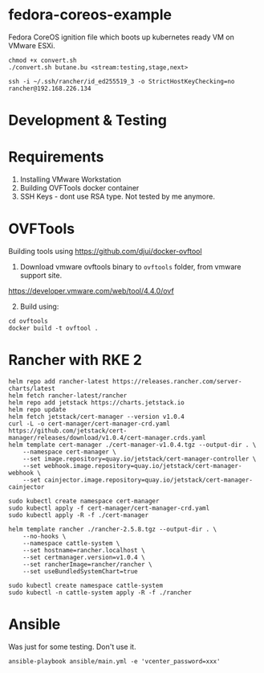 # fedora-coreos-example

Fedora CoreOS ignition file which boots up kubernetes ready VM on VMware ESXi. 

```{shell}
chmod +x convert.sh
./convert.sh butane.bu <stream:testing,stage,next>

ssh -i ~/.ssh/rancher/id_ed255519_3 -o StrictHostKeyChecking=no rancher@192.168.226.134
```


# Development & Testing
# Requirements

1. Installing VMware Workstation
2. Building OVFTools docker container
3. SSH Keys - dont use RSA type. Not tested by me anymore.

# OVFTools

Building tools using <https://github.com/djui/docker-ovftool>

1. Download vmware ovftools binary to `ovftools` folder, from vmware support site.

<https://developer.vmware.com/web/tool/4.4.0/ovf>

2. Build using:

```
cd ovftools
docker build -t ovftool .
```

# Rancher with RKE 2


```
helm repo add rancher-latest https://releases.rancher.com/server-charts/latest
helm fetch rancher-latest/rancher
helm repo add jetstack https://charts.jetstack.io
helm repo update
helm fetch jetstack/cert-manager --version v1.0.4
curl -L -o cert-manager/cert-manager-crd.yaml https://github.com/jetstack/cert-manager/releases/download/v1.0.4/cert-manager.crds.yaml
helm template cert-manager ./cert-manager-v1.0.4.tgz --output-dir . \
    --namespace cert-manager \
    --set image.repository=quay.io/jetstack/cert-manager-controller \
    --set webhook.image.repository=quay.io/jetstack/cert-manager-webhook \
    --set cainjector.image.repository=quay.io/jetstack/cert-manager-cainjector

sudo kubectl create namespace cert-manager
sudo kubectl apply -f cert-manager/cert-manager-crd.yaml
sudo kubectl apply -R -f ./cert-manager

helm template rancher ./rancher-2.5.8.tgz --output-dir . \
    --no-hooks \
    --namespace cattle-system \
    --set hostname=rancher.localhost \
    --set certmanager.version=v1.0.4 \
    --set rancherImage=rancher/rancher \
    --set useBundledSystemChart=true

sudo kubectl create namespace cattle-system
sudo kubectl -n cattle-system apply -R -f ./rancher
```

# Ansible

Was just for some testing. Don't use it.

```
ansible-playbook ansible/main.yml -e 'vcenter_password=xxx'
```